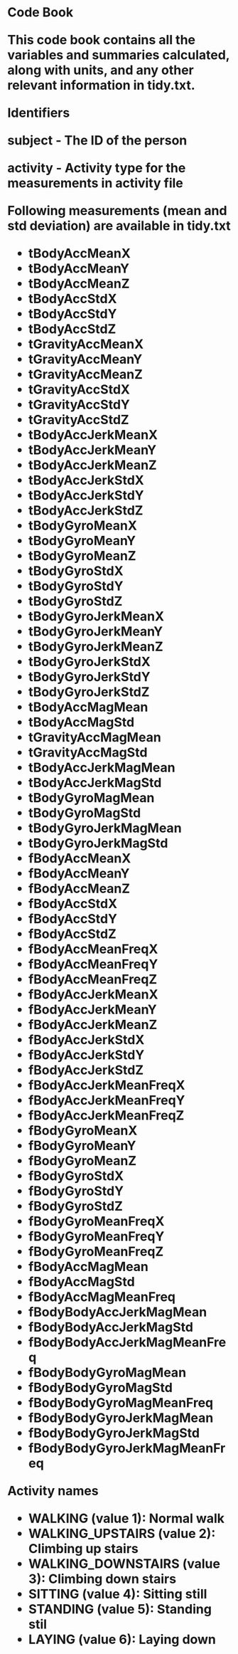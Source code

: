 <h1>Code Book

This code book contains all the variables and summaries calculated, along with units, and any other relevant information in tidy.txt.

**Identifiers**

subject - The ID of the person

activity - Activity type for the measurements in activity file

**Following measurements (mean and std deviation) are available in tidy.txt**

 * tBodyAccMeanX  
 * tBodyAccMeanY  
 * tBodyAccMeanZ  
 * tBodyAccStdX  
 * tBodyAccStdY  
 * tBodyAccStdZ  
 * tGravityAccMeanX  
 * tGravityAccMeanY  
 * tGravityAccMeanZ  
 * tGravityAccStdX  
 * tGravityAccStdY  
 * tGravityAccStdZ  
 * tBodyAccJerkMeanX  
 * tBodyAccJerkMeanY  
 * tBodyAccJerkMeanZ  
 * tBodyAccJerkStdX  
 * tBodyAccJerkStdY  
 * tBodyAccJerkStdZ  
 * tBodyGyroMeanX  
 * tBodyGyroMeanY  
 * tBodyGyroMeanZ  
 * tBodyGyroStdX  
 * tBodyGyroStdY  
 * tBodyGyroStdZ  
 * tBodyGyroJerkMeanX  
 * tBodyGyroJerkMeanY  
 * tBodyGyroJerkMeanZ  
 * tBodyGyroJerkStdX  
 * tBodyGyroJerkStdY  
 * tBodyGyroJerkStdZ  
 * tBodyAccMagMean  
 * tBodyAccMagStd  
 * tGravityAccMagMean  
 * tGravityAccMagStd  
 * tBodyAccJerkMagMean  
 * tBodyAccJerkMagStd  
 * tBodyGyroMagMean  
 * tBodyGyroMagStd  
 * tBodyGyroJerkMagMean  
 * tBodyGyroJerkMagStd  
 * fBodyAccMeanX  
 * fBodyAccMeanY  
 * fBodyAccMeanZ  
 * fBodyAccStdX  
 * fBodyAccStdY  
 * fBodyAccStdZ  
 * fBodyAccMeanFreqX  
 * fBodyAccMeanFreqY  
 * fBodyAccMeanFreqZ  
 * fBodyAccJerkMeanX  
 * fBodyAccJerkMeanY  
 * fBodyAccJerkMeanZ  
 * fBodyAccJerkStdX  
 * fBodyAccJerkStdY  
 * fBodyAccJerkStdZ  
 * fBodyAccJerkMeanFreqX  
 * fBodyAccJerkMeanFreqY  
 * fBodyAccJerkMeanFreqZ  
 * fBodyGyroMeanX  
 * fBodyGyroMeanY  
 * fBodyGyroMeanZ  
 * fBodyGyroStdX  
 * fBodyGyroStdY  
 * fBodyGyroStdZ  
 * fBodyGyroMeanFreqX  
 * fBodyGyroMeanFreqY  
 * fBodyGyroMeanFreqZ  
 * fBodyAccMagMean  
 * fBodyAccMagStd  
 * fBodyAccMagMeanFreq  
 * fBodyBodyAccJerkMagMean  
 * fBodyBodyAccJerkMagStd  
 * fBodyBodyAccJerkMagMeanFreq  
 * fBodyBodyGyroMagMean  
 * fBodyBodyGyroMagStd  
 * fBodyBodyGyroMagMeanFreq  
 * fBodyBodyGyroJerkMagMean  
 * fBodyBodyGyroJerkMagStd  
 * fBodyBodyGyroJerkMagMeanFreq    
 
 **Activity names**

* WALKING (value 1): Normal walk
* WALKING_UPSTAIRS (value 2): Climbing up stairs
* WALKING_DOWNSTAIRS (value 3): Climbing down stairs
* SITTING (value 4): Sitting still
* STANDING (value 5): Standing stil
* LAYING (value 6): Laying down
